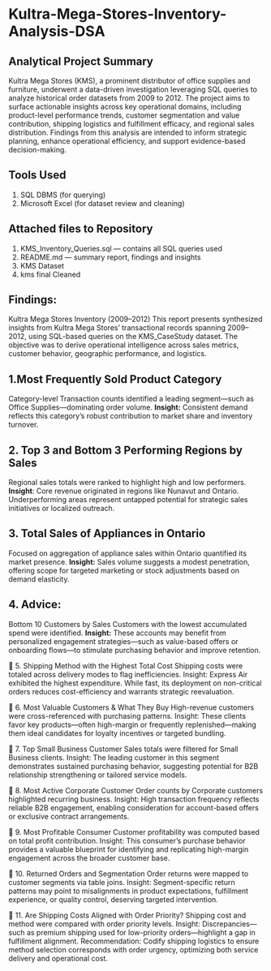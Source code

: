 # Kultra-Mega-Stores-Inventory-Analysis-DSA
 
## Analytical Project Summary 
Kultra Mega Stores (KMS), a prominent distributor of office supplies and furniture, underwent a data-driven investigation leveraging SQL queries to analyze historical order datasets from 2009 to 2012. The project aims to surface actionable insights across key operational domains, including product-level performance trends, customer segmentation and value contribution, shipping logistics and fulfillment efficacy, and regional sales distribution. Findings from this analysis are intended to inform strategic planning, enhance operational efficiency, and support evidence-based decision-making.
## Tools Used
1. SQL DBMS (for querying)
2. Microsoft Excel (for dataset review and cleaning)
## Attached files to Repository
1. KMS_Inventory_Queries.sql — contains all SQL queries used
2. README.md — summary report, findings and insights
3. KMS Dataset
4. kms final Cleaned
## Findings: 
Kultra Mega Stores Inventory (2009–2012) This report presents synthesized insights from Kultra Mega Stores’ transactional records spanning 2009–2012, using SQL-based queries on the KMS_CaseStudy dataset. The objective was to derive operational intelligence across sales metrics, customer behavior, geographic performance, and logistics.

## 1.Most Frequently Sold Product Category
Category-level Transaction counts identified a leading segment—such as Office Supplies—dominating order volume. **Insight:** Consistent demand reflects this category’s robust contribution to market share and inventory turnover.
## 2. Top 3 and Bottom 3 Performing Regions by Sales 
Regional sales totals were ranked to highlight high and low performers. **Insight**: Core revenue originated in regions like Nunavut and Ontario. Underperforming areas represent untapped potential for strategic sales initiatives or localized outreach.
## 3. Total Sales of Appliances in Ontario 
Focused on aggregation of appliance sales within Ontario quantified its market presence. **Insight:** Sales volume suggests a modest penetration, offering scope for targeted marketing or stock adjustments based on demand elasticity.
## 4. Advice: 
Bottom 10 Customers by Sales Customers with the lowest accumulated spend were identified. **Insight:** These accounts may benefit from personalized engagement strategies—such as value-based offers or onboarding flows—to stimulate purchasing behavior and improve retention.

🔹 5. Shipping Method with the Highest Total Cost Shipping costs were totaled across delivery modes to flag inefficiencies. Insight: Express Air exhibited the highest expenditure. While fast, its deployment on non-critical orders reduces cost-efficiency and warrants strategic reevaluation.

🔹 6. Most Valuable Customers & What They Buy High-revenue customers were cross-referenced with purchasing patterns. Insight: These clients favor key products—often high-margin or frequently replenished—making them ideal candidates for loyalty incentives or targeted bundling.

🔹 7. Top Small Business Customer Sales totals were filtered for Small Business clients. Insight: The leading customer in this segment demonstrates sustained purchasing behavior, suggesting potential for B2B relationship strengthening or tailored service models.

🔹 8. Most Active Corporate Customer Order counts by Corporate customers highlighted recurring business. Insight: High transaction frequency reflects reliable B2B engagement, enabling consideration for account-based offers or exclusive contract arrangements.

🔹 9. Most Profitable Consumer Customer profitability was computed based on total profit contribution. Insight: This consumer’s purchase behavior provides a valuable blueprint for identifying and replicating high-margin engagement across the broader customer base.

🔹 10. Returned Orders and Segmentation Order returns were mapped to customer segments via table joins. Insight: Segment-specific return patterns may point to misalignments in product expectations, fulfillment experience, or quality control, deserving targeted intervention.

🔹 11. Are Shipping Costs Aligned with Order Priority? Shipping cost and method were compared with order priority levels. Insight: Discrepancies—such as premium shipping used for low-priority orders—highlight a gap in fulfillment alignment. Recommendation: Codify shipping logistics to ensure method selection corresponds with order urgency, optimizing both service delivery and operational cost.
